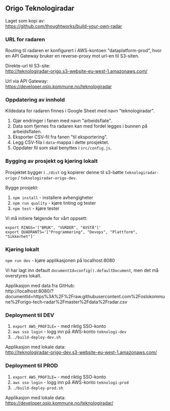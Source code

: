 ## Origo Teknologiradar

Laget som kopi av:\
https://github.com/thoughtworks/build-your-own-radar

### URL for radaren

Routing til radaren er konfigurert i AWS-kontoen "dataplatform-prod", hvor en API Gateway bruker en reverse-proxy mot
url-en til S3-siten.

Direkte-url til S3-site:\
http://teknologiradar-origo.s3-website-eu-west-1.amazonaws.com/

Url via API Gateway:\
https://developer.oslo.kommune.no/teknologiradar

### Oppdatering av innhold

Kildedata for radaren finnes i Google Sheet med navn "teknologiradar".

1. Gjør endringer i fanen med navn "arbeidsflate".
2. Data som fjernes fra radaren kan med fordel legges i bunnen på arbeidsflaten.
3. Eksporter CSV-fil fra fanen "til eksportering".
4. Legg CSV-fila i `data`-mappa i dette prosjektet.
5. Oppdater fil som skal benyttes i `src/config.js`.

### Bygging av prosjekt og kjøring lokalt

Prosjektet bygger i `./dist` og kopierer denne til s3-bøtte `teknologiradar-origo` / `teknologiradar-origo-dev`.

Bygge prosjekt:

1. `npm install` - installere avhengigheter
2. `npm run quality` - kjøre linting og tester
3. `npm test` - kjøre tester

Vi må initiere følgende for vårt oppsett:

    export RINGS='["BRUK", "VURDER", "AVSTÅ"]'
    export QUADRANTS='["Programmering", "Devops", "Plattform", "Sikkerhet"]'

### Kjøring lokalt

`npm run dev` - kjøre applikasjonen på localhost:8080

Vi har lagt inn default `documentId=config().defaultDocument`, men det må overstyres lokalt.

Applikasjon med data fra GitHub:\
http://localhost:8080/?documentId=https%3A%2F%2Fraw.githubusercontent.com%2Foslokommune%2Forigo-tech-radar%2Fmaster%2Fdata%2Fradar.csv

### Deployment til DEV

1. `export AWS_PROFILE=` - med riktig SSO-konto
2. `aws sso login` - logg inn på AWS-konto `teknologi-dev`
3. `./build-deploy-dev.sh`

Applikasjon med lokale data:\
http://teknologiradar-origo-dev.s3-website-eu-west-1.amazonaws.com/

### Deployment til PROD

1. `export AWS_PROFILE=` - med riktig SSO-konto
2. `aws sso login` - logg inn på AWS-konto `teknologi-prod`
3. `./build-deploy-prod.sh`

Applikasjon med lokale data:\
https://developer.oslo.kommune.no/teknologiradar/

